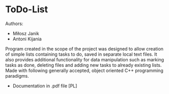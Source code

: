 # ToDo-List

Authors:
- Miłosz Janik
- Antoni Kijania

Program created in the scope of the project was designed to allow creation of simple lists containing tasks to do, saved in separate local text files. It also provides additional functionality for data manipulation such as marking tasks as done, deleting files and adding new tasks to already existing lists. Made with following generally accepted, object oriented C++ programming paradigms.

- Documentation in .pdf file [PL]

